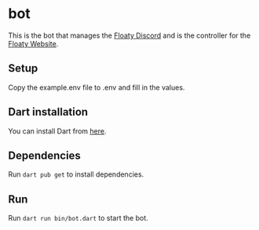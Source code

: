 # bot
This is the bot that manages the [Floaty Discord](https://discord.gg/floaty) and is the controller for the [Floaty Website](https://floaty.fyi).

## Setup

Copy the example.env file to .env and fill in the values.

## Dart installation

You can install Dart from [here](https://dart.dev/get-dart).

## Dependencies

Run `dart pub get` to install dependencies.

## Run

Run `dart run bin/bot.dart` to start the bot.

 
